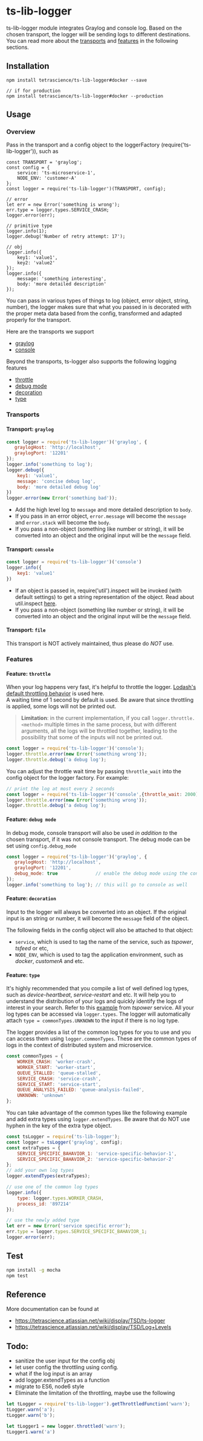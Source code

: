 # ts-lib-logger

ts-lib-logger module integrates Graylog and console log. 
Based on the chosen transport, the logger will be sending logs to different destinations. 
You can read more about the [transports](#transports) and [features](#features) in the following sections. 

## Installation
```
npm install tetrascience/ts-lib-logger#docker --save

// if for production
npm install tetrascience/ts-lib-logger#docker --production
```

## Usage

### Overview
Pass in  the transport and a config object to the loggerFactory (require('ts-lib-logger')), such as

```
const TRANSPORT = 'graylog';
const config = {
    service: 'ts-microservice-1',
    NODE_ENV: 'customer-A'
};
const logger = require('ts-lib-logger')(TRANSPORT, config);

// error 
let err = new Error('something is wrong');
err.type = logger.types.SERVICE_CRASH;
logger.error(err);

// primitive type
logger.info(1);
logger.debug('Number of retry attempt: 17');

// obj
logger.info({
    key1: 'value1',
    key2: 'value2'
});
logger.info({
    message: 'something interesting',
    body: 'more detailed description'
});
```

You can pass in various types of things to log (object, error object, string, number), 
the logger makes sure that what you passed in is decorated with the proper meta data based from the config, 
transformed and adapted properly for the transport. 

Here are the transports we support
* [graylog](#transport-graylog)
* [console](#transport-console)

Beyond the transports, ts-logger also supports the following logging features
* [throttle](#feature-throttle)
* [debug mode]((#feature-debug-mode))
* [decoration](#feature-decoration)
* [type](#feature-type)


### Transports
#### Transport: `graylog`
```javascript
const logger = require('ts-lib-logger')('graylog', {
   graylogHost: 'http://localhost',
   graylogPort: '12201'
});
logger.info('something to log');
logger.debug({
    key1: 'value1',
    message: 'concise debug log',
    body: 'more detailed debug log'
})
logger.error(new Error('something bad'));
```
* Add the high level log to `message` and more detailed description to `body`. 
* If you pass in an error object, `error.message` will become the `message` and `error.stack` will become the `body`.
* If you pass a non-object (something like number or string), it will be converted into an object and the 
original input will be the `message` field. 
  
#### Transport: `console`
```javascript
const logger = require('ts-lib-logger')('console')
logger.info({
    key1: 'value1'
})
```
* If an object is passed in, require('util').inspect will be invoked (with default settings) 
to get a string representation of the object.
Read about util.inspect [here](https://nodejs.org/api/util.html#util_util_inspect_object_options).
* If you pass a non-object (something like number or string), it will be converted into an object and the 
original input will be the `message` field. 

#### Transport: `file`
This transport is NOT actively maintained, thus please do *NOT* use.


### Features

#### Feature: `throttle`
When your log happens very fast, it's helpful to throttle the logger. 
[Lodash's default throttling behavior](https://lodash.com/docs/4.17.4#throttle) is used here.  
A waiting time of 1 second by default is used. 
Be aware that since throttling is applied, some logs will not be printed out. 

> **Limitation**: in the current implementation, if you call `logger.throttle.<method>` multiple times
in the same process, but with different arguments, all the logs will be throttled together, leading 
to the possibility that some of the inputs will not be printed out.

```javascript
const logger = require('ts-lib-logger')('console');
logger.throttle.error(new Error('something wrong'));
logger.throttle.debug('a debug log');
```
You can adjust the throttle wait time by passing `throttle_wait` into the config object for the logger factory. For example:
```javascript
// print the log at most every 2 seconds
const logger = require('ts-lib-logger')('console',{throttle_wait: 2000);
logger.throttle.error(new Error('something wrong'));
logger.throttle.debug('a debug log');
```

#### Feature: `debug mode`
In debug mode, console transport will also be used *in addition to* the chosen transport, if it was not console transport. 
The debug mode can be set using `config.debug_mode`
```javascript
const logger = require('ts-lib-logger')('graylog', {
   graylogHost: 'http://localhost',
   graylogPort: '12201',
   debug_mode: true              // enable the debug mode using the config
});
logger.info('something to log'); // this will go to console as well

```
#### Feature: `decoration`
Input to the logger will always be converted into an object. 
If the original input is an string or number, it will become the `message` field of the object. 

The following fields in the config object will also be attached to that object: 
* `service`, which is used to tag the name of the service, such as *tspower*, *tsfeed* or etc,
* `NODE_ENV`, which is used to tag the application environment, such as *docker*, *customerA* and etc. 

#### Feature: `type`
It's highly recommended that you compile a list of well defined log types, such as *device-heartbeat*, *service-restart* and etc. 
It will help you to understand the distribution of your logs and quickly identify the logs of interest in your search. 
Refer to this [example](https://github.com/tetrascience/tsboss/blob/docker/utils/logger.js) from *tspower* service. All your log types can 
be accessed via `logger.types`. The logger will automatically attach `type = commonTypes.UNKNOWN` 
to the input if there is no log type. 

The logger provides a list of the common log types for you to use and you can access them using `logger.commonTypes`. 
These are the common types of logs in the context of distributed system and microservice. 
```javascript
const commonTypes = {
    WORKER_CRASH: 'worker-crash',
    WORKER_START: 'worker-start',
    QUEUE_STALLED: 'queue-stalled',
    SERVICE_CRASH: 'service-crash',
    SERVICE_START: 'service-start',
    QUEUE_ANALYSIS_FAILED: 'queue-analysis-failed',
    UNKNOWN: 'unknown'
};
```

You can take advantage of the common types like the following example and add extra types using `logger.extendTypes`. Be aware that
do NOT use hyphen in the key of the extra type object. 
```javascript
const tsLogger = require('ts-lib-logger');
const logger = tsLogger('graylog', config);
const extraTypes = {
    SERVICE_SPECIFIC_BAHAVIOR_1: 'service-specific-behavior-1',
    SERVICE_SPECIFIC_BAHAVIOR_2: 'service-specific-behavior-2'
};
// add your own log types
logger.extendTypes(extraTypes); 

// use one of the common log types
logger.info({
    type: logger.types.WORKER_CRASH,
    process_id: '897214'
});

// use the newly added type
let err = new Error('service specific error');
err.type = logger.types.SERVICE_SPECIFIC_BAHAVIOR_1;
logger.error(err);
```

## Test
```bash
npm install -g mocha
npm test
```

## Reference
More documentation can be found at
* https://tetrascience.atlassian.net/wiki/display/TSD/ts-logger
* https://tetrascience.atlassian.net/wiki/display/TSD/Log+Levels

## Todo: 
* sanitize the user input for the config obj
* let user config the throttling using config. 
* what if the log input is an array
* add logger.extendTypes as a function
* migrate to ES6, node6 style
* Eliminate the limitation of the throttling, maybe use the following
```javascript
let tLogger = require('ts-lib-logger').getThrottledFunction('warn');
tLogger.warn('a');
tLogger.warn('b');

let tLogger1 = new logger.throttled('warn');
tLogger1.warn('a')

```